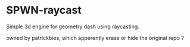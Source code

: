 # SPWN-raycast
Simple 3d engine for geometry dash using raycasting.

owned by patrickbies, which apperently erase or hide the original repo ?
